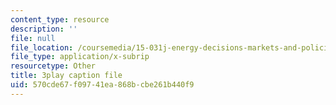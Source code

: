 ```yaml
---
content_type: resource
description: ''
file: null
file_location: /coursemedia/15-031j-energy-decisions-markets-and-policies-spring-2012/570cde67f09741ea868bcbe261b440f9_m0eRTYvmRDg.srt
file_type: application/x-subrip
resourcetype: Other
title: 3play caption file
uid: 570cde67-f097-41ea-868b-cbe261b440f9
---
```

